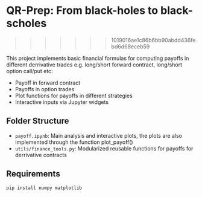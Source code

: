 

# QR-Prep: From black-holes to black-scholes

> > > > > > > 1019016ae1c86b6bb90abdd436febd6d68eceb59

This project implements basic financial formulas for computing payoffs in different derrivative trades e.g. long/short forward contract, long/short option call/put etc:

- Payoff in forward contract
- Payoffs in option trades
- Plot functions for payoffs in different strategies
- Interactive inputs via Jupyter widgets

## Folder Structure

- `payoff.ipynb`: Main analysis and interactive plots, the plots are also implemented through the function plot_payoff()
- `utils/finance_tools.py`: Modularized reusable functions for payoffs for derrivative contracts

## Requirements

```bash
pip install numpy matplotlib
```
